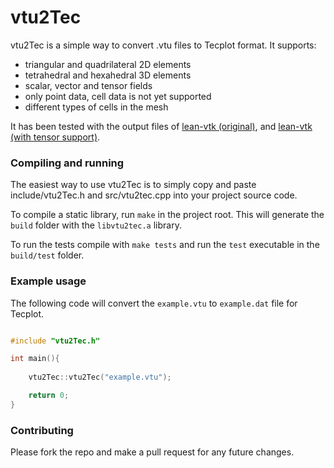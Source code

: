 # vtu2Tec

vtu2Tec is a simple way to convert .vtu files to Tecplot format. It supports:
* triangular and quadrilateral 2D elements
* tetrahedral and hexahedral 3D elements
* scalar, vector and tensor fields
* only point data, cell data is not yet supported
* different types of cells in the mesh

It has been tested with the output files of [lean-vtk (original)](https://github.com/mmorse1217/lean-vtk), and [lean-vtk (with tensor support)](https://github.com/gtatsios/lean-vtk).

### Compiling and running

The easiest way to use vtu2Tec is to simply copy and paste include/vtu2Tec.h and src/vtu2tec.cpp into your project source code.

To compile a static library, run `make` in the project root. This will generate the `build` folder with the `libvtu2tec.a` library. 

To run the tests compile with `make tests` and run the `test` executable in the `build/test` folder. 

### Example usage

The following code will convert the `example.vtu` to `example.dat` file for Tecplot.

```cpp

#include "vtu2Tec.h"

int main(){
    
    vtu2Tec::vtu2Tec("example.vtu");

    return 0;
}
```

### Contributing
Please fork the repo and make a pull request for any future changes.
